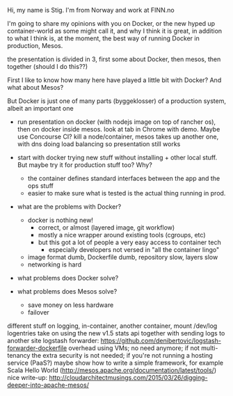 Hi, my name is Stig. I'm from Norway and work at FINN.no

I'm going to share my opinions with you on Docker, or the new hyped up container-world as some might call it, and why I think it is great, in addition to what I think is, at the moment, the best way of running Docker in production, Mesos.

the presentation is divided in 3, first some about Docker, then mesos, then together (should I do this??)

First I like to know how many here have played a little bit with Docker? And what about Mesos?



But Docker is just one of many parts (byggeklosser) of a production system, albeit an important one



- run presentation on docker (with nodejs image on top of rancher os), then on docker inside mesos. look at tab in Chrome with demo. Maybe use Concourse CI? kill a node/container, mesos takes up another one, with dns doing load balancing so presentation still works
- start with docker trying new stuff without installing + other local stuff. But maybe try it for production stuff too? Why?
  - the container defines standard interfaces between the app and the ops stuff
  - easier to make sure what is tested is the actual thing running in prod.
- what are the problems with Docker?
  - docker is nothing new!
    - correct, or almost (layered image, git workflow)
    - mostly a nice wrapper around existing tools (cgroups, etc)
    - but this got a lot of people a very easy access to container tech
      - especially developers not versed in "all the container lingo"
  - image format dumb, Dockerfile dumb, repository slow, layers slow
  - networking is hard
- what problems does Docker solve?


- what problems does Mesos solve?
  - save money on less hardware
  - failover



different stuff on logging, in-container, another container, mount /dev/log
logentries take on using the new v1.5 stats api together with sending logs to another site
logstash forwarder: https://github.com/denibertovic/logstash-forwarder-dockerfile
overhead using VMs; no need anymore; if not multi-tenancy the extra security is not needed; if you're not running a hosting service (PaaS?)
maybe show how to write a simple framework, for example Scala Hello World (http://mesos.apache.org/documentation/latest/tools/)
nice write-up: http://cloudarchitectmusings.com/2015/03/26/digging-deeper-into-apache-mesos/
